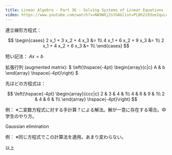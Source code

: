 ```yaml
---
title: Linear Algebra - Part 36 - Solving Systems of Linear Equations (Introduction)
video: https://www.youtube.com/watch?v=NA9WXj2sYGA&list=PLBh2i93oe2quLc5zaxD0WHzQTGrXMwAI6&index=36
---
```


連立線形方程式：

$$
\begin{cases}
2 x_1 + 3 x_2 + 4 x_3 &= 1\\
4 x_1 + 6 x_2 + 9 x_3 &= 1\\
2 x_1 + 4 x_2 + 6 x_3 &= 1\\
\end{cases}
$$

短い記法： ${Ax = b}$

拡張行列 (augmented matrix):
$
\left(\hspace{-4pt}
\begin{array}{c|c}
A & b
\end{array}
\hspace{-4pt}\right)
$

先ほどの方程式は：

$$
\left(\hspace{-4pt}
\begin{array}{ccc|c}
2 & 3 & 4 & 1\\
4 & 6 & 9 & 1\\
2 & 4 & 6 & 1\\
\end{array}
\hspace{-4pt}\right)
$$

例：
※二変数方程式に対する手計算？による解法。解が一意に存在する場合。中学生のやり方。

Gaussian elimination

例：
※同じ方程式でこの計算法を適用。あまり変わらない。

以上
